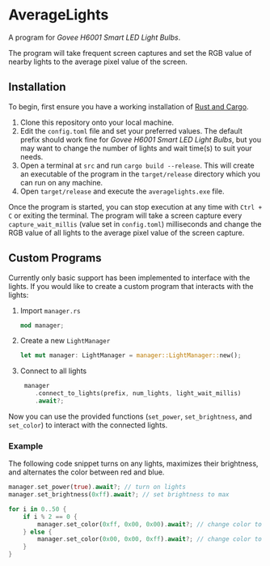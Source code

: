 # AverageLights

A program for _Govee H6001 Smart LED Light Bulbs_.

The program will take frequent screen captures and set the RGB value of nearby lights to the average pixel value of the screen.

## Installation

To begin, first ensure you have a working installation of [Rust and Cargo](https://www.rust-lang.org/learn/get-started).

1. Clone this repository onto your local machine.
2. Edit the `config.toml` file and set your preferred values. The default prefix should work fine for _Govee H6001 Smart LED Light Bulbs_, but you may want to change the number of lights and wait time(s) to suit your needs.
3. Open a terminal at `src` and run `cargo build --release`. This will create an executable of the program in the `target/release` directory which you can run on any machine.
4. Open `target/release` and execute the `averagelights.exe` file.

Once the program is started, you can stop execution at any time with `Ctrl + C` or exiting the terminal. The program will take a screen capture every `capture_wait_millis` (value set in `config.toml`) milliseconds and change the RGB value of all lights to the average pixel value of the screen capture.

## Custom Programs

Currently only basic support has been implemented to interface with the lights. If you would like to create a custom program that interacts with the lights:

1.  Import `manager.rs`
    ```rust
    mod manager;
    ```
2.  Create a new `LightManager`

    ```rust
    let mut manager: LightManager = manager::LightManager::new();
    ```

3.  Connect to all lights
    ```rust
     manager
        .connect_to_lights(prefix, num_lights, light_wait_millis)
        .await?;
    ```

Now you can use the provided functions (`set_power`, `set_brightness`, and `set_color`) to interact with the connected lights.

### Example

The following code snippet turns on any lights, maximizes their brightness, and alternates the color between red and blue.

```rust
manager.set_power(true).await?; // turn on lights
manager.set_brightness(0xff).await?; // set brightness to max

for i in 0..50 {
    if i % 2 == 0 {
        manager.set_color(0xff, 0x00, 0x00).await?; // change color to red
    } else {
        manager.set_color(0x00, 0x00, 0xff).await?; // change color to blue
    }
}
```
